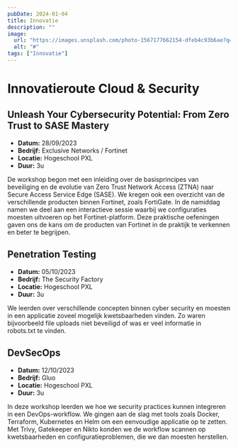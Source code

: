 ```yaml
---
pubDate: 2024-01-04
title: Innovatie
description: ""
image:
  url: "https://images.unsplash.com/photo-1567177662154-dfeb4c93b6ae?q=80&w=1964&auto=format&fit=crop&ixlib=rb-4.0.3&ixid=M3wxMjA3fDB8MHxwaG90by1wYWdlfHx8fGVufDB8fHx8fA%3D%3D"
  alt: "#"
tags: ["Innovatie"]
---
```


# Innovatieroute Cloud & Security

## Unleash Your Cybersecurity Potential: From Zero Trust to SASE Mastery
- **Datum:** 28/09/2023
- **Bedrijf:** Exclusive Networks / Fortinet
- **Locatie:** Hogeschool PXL
- **Duur:** 3u

De workshop begon met een inleiding over de basisprincipes van beveiliging en de evolutie van Zero Trust Network Access (ZTNA) naar Secure Access Service Edge (SASE). We kregen ook een overzicht van de verschillende producten binnen Fortinet, zoals FortiGate. In de namiddag namen we deel aan een interactieve sessie waarbij we configuraties moesten uitvoeren op het Fortinet-platform. Deze praktische oefeningen gaven ons de kans om de producten van Fortinet in de praktijk te verkennen en beter te begrijpen.

## Penetration Testing
- **Datum:** 05/10/2023
- **Bedrijf:** The Security Factory
- **Locatie:** Hogeschool PXL
- **Duur:** 3u

We leerden over verschillende concepten binnen cyber security en moesten in een applicatie zoveel mogelijk kwetsbaarheden vinden. Zo waren bijvoorbeeld file uploads niet beveiligd of was er veel informatie in robots.txt te vinden. 

## DevSecOps
- **Datum:** 12/10/2023
- **Bedrijf:** Gluo
- **Locatie:** Hogeschool PXL
- **Duur:** 3u

In deze workshop leerden we hoe we security practices kunnen integreren in een DevOps-workflow. We gingen aan de slag met tools zoals Docker, Terraform, Kubernetes en Helm om een eenvoudige applicatie op te zetten. Met Trivy, Gatekeeper en Nikto konden we de workflow scannen op kwetsbaarheden en configuratieproblemen, die we dan moesten herstellen.
